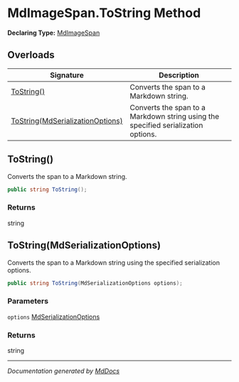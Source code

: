 ﻿# MdImageSpan.ToString Method

**Declaring Type:** [MdImageSpan](../index.md)

## Overloads

| Signature                                                           | Description                                                                       |
| ------------------------------------------------------------------- | --------------------------------------------------------------------------------- |
| [ToString()](#tostring)                                             | Converts the span to a Markdown string.                                           |
| [ToString(MdSerializationOptions)](#tostringmdserializationoptions) | Converts the span to a Markdown string using the specified serialization options. |

## ToString()

Converts the span to a Markdown string.

```csharp
public string ToString();
```

### Returns

string

## ToString(MdSerializationOptions)

Converts the span to a Markdown string using the specified serialization options.

```csharp
public string ToString(MdSerializationOptions options);
```

### Parameters

`options`  [MdSerializationOptions](../../MdSerializationOptions/index.md)

### Returns

string

___

*Documentation generated by [MdDocs](https://github.com/ap0llo/mddocs)*
